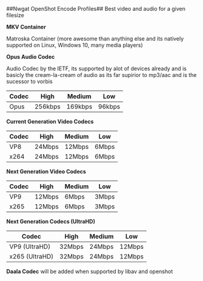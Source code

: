 ##Nwgat OpenShot Encode Profiles##
Best video and audio for a given filesize

**MKV Container**

Matroska Container (more awesome than anything else and its natively supported on Linux, Windows 10, many media players)

**Opus Audio Codec**

Audio Codec by the IETF, its supported by alot of devices already and is basicly the cream-la-cream of audio as its far supirior to mp3/aac and is the sucessor to vorbis

Codec  | High | Medium | Low
------------- | -------------  | -------------  | ------------- 
Opus  | 256kbps | 169kbps | 96kbps

**Current Generation Video Codecs**


Codec  | High | Medium | Low
------------- | -------------  | -------------  | ------------- 
VP8  | 24Mbps | 12Mbps | 6Mbps
x264 | 24Mbps | 12Mbps | 6Mbps

**Next Generation Video Codecs**

Codec  | High | Medium | Low
------------- | -------------  | -------------  | ------------- 
VP9  | 12Mbps | 6Mbps | 3Mbps
x265 | 12Mbps | 6Mbps | 3Mbps

**Next Generation Codecs (UltraHD)**

Codec  | High | Medium | Low
------------- | -------------  | -------------  | ------------- 
VP9 (UltraHD)  | 32Mbps | 24Mbps | 12Mbps
x265 (UltraHD)  | 32Mbps | 24Mbps | 12Mbps

**Daala Codec**
will be added when supported by libav and openshot
